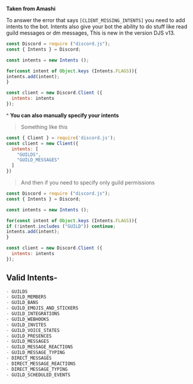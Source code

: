 **Taken from Amashi**

To answer the error that says `[CLIENT_MISSING_INTENTS]` you need to add intents to the bot.
Intents also give your bot the ability to do stuff like read guild messages or dm messages, This is new in the version DJS v13.

```javascript
const Discord = require ("discord.js");
const { Intents } = Discord;

const intents = new Intents ();

for(const intent of Object.keys (Intents.FLAGS)){
intents.add(intent);
}

const client = new Discord.Client ({
  intents: intents
});
```
^ **You can also manually specify your intents**

> Something like this
```javascript
const { Client } = require('discord.js');
const client = new Client({
  intents: [
    "GUILDS",
    "GUILD_MESSAGES"
  ]
})
```

> And then if you need to specify only guild permissions 

```javascript
const Discord = require ("discord.js");
const { Intents } = Discord;

const intents = new Intents ();

for(const intent of Object.keys (Intents.FLAGS)){
if (!intent.includes ("GUILD")) continue;
intents.add(intent);
}

const client = new Discord.Client ({
  intents: intents
});
```

## Valid Intents-
```JavaScript
- GUILDS
- GUILD_MEMBERS
- GUILD_BANS
- GUILD_EMOJIS_AND_STICKERS
- GUILD_INTEGRATIONS
- GUILD_WEBHOOKS
- GUILD_INVITES
- GUILD_VOICE_STATES
- GUILD_PRESENCES
- GUILD_MESSAGES
- GUILD_MESSAGE_REACTIONS
- GUILD_MESSAGE_TYPING
- DIRECT_MESSAGES
- DIRECT_MESSAGE_REACTIONS
- DIRECT_MESSAGE_TYPING
- GUILD_SCHEDULED_EVENTS
```
